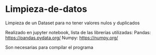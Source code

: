 # Limpieza-de-datos
Limpieza de un Dataset para no tener valores nulos y duplicados

Realizado en jupyter notebook, lista de las librerías utilizadas: Pandas: https://pandas.pydata.org/ Numpy: https://numpy.org/

Son necesarias para compilar el programa
